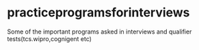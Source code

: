 # practiceprogramsforinterviews
Some of the important programs asked in interviews and qualifier tests(tcs.wipro,cognigent etc)
